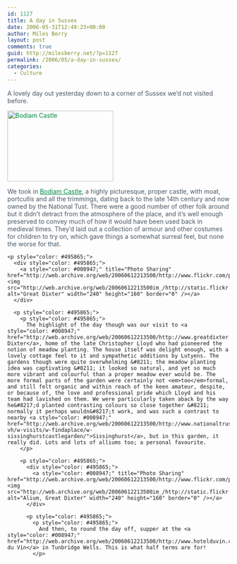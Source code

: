```yaml
---
id: 1127
title: A day in Sussex
date: 2006-05-31T12:49:23+00:00
author: Miles Berry
layout: post 
comments: true
guid: http://milesberry.net/?p=1127
permalink: /2006/05/a-day-in-sussex/
categories:
  - Culture
---
```

<p style="color: #495865;">
  A lovely day out yesterday down to a corner of Sussex we&#8217;d not visited before.
</p>

<p style="color: #495865;">
  <div style="color: #495865;">
    <a style="color: #008947;" title="Photo Sharing" href="http://web.archive.org/web/20060612213500/http://www.flickr.com/photos/mberry/157460977/"><img src="http://web.archive.org/web/20060612213500im_/http://static.flickr.com/59/157460977_b97af00e94_m.jpg" alt="Bodiam Castle" width="240" height="160" border="0" /></a>
  </div>
  
  <p style="color: #495865;">
    <p style="color: #495865;">
      We took in <a style="color: #008947;" href="http://web.archive.org/web/20060612213500/http://www.nationaltrust.org.uk/main/w-vh/w-visits/w-findaplace/w-bodiamcastle/">Bodiam Castle</a>, a highly picturesque, proper castle, with moat, portcullis and all the trimmings, dating back to the late 14th century and now owned by the National Tust. There were a good number of other folk around but it didn&#8217;t detract from the atmosphere of the place, and it&#8217;s well enough preserved to convey much of how it would have been used back in medieval times. They&#8217;d laid out a collection of armour and other costumes for children to try on, which gave things a somewhat surreal feel, but none the worse for that.
    </p>
    
    <p style="color: #495865;">
      <div style="color: #495865;">
        <a style="color: #008947;" title="Photo Sharing" href="http://web.archive.org/web/20060612213500/http://www.flickr.com/photos/mberry/157462256/"><img src="http://web.archive.org/web/20060612213500im_/http://static.flickr.com/63/157462256_62cd070ba7_m.jpg" alt="Great Dixter" width="240" height="160" border="0" /></a>
      </div>
      
      <p style="color: #495865;">
        <p style="color: #495865;">
          The highlight of the day though was our visit to <a style="color: #008947;" href="http://web.archive.org/web/20060612213500/http://www.greatdixter.co.uk/index.htm">Great Dixter</a>, home of the late Christopher Lloyd who had pioneered the notion of meadow planting. The house itself was delight enough, with a lovely cottage feel to it and sympathetic additions by Lutyens. The gardens though were quite overwhelming &#8211; the meadow planting idea was captivating &#8211; it looked so natural, and yet so much more vibrant and colourful than a proper meadow ever would be. The more formal parts of the garden were certainly not <em>too</em>formal, and still felt organic and within reach of the keen amateur, despite, or because of, the love and professional pride which Lloyd and his team had lavished on them. We were particularly taken aback by the way he&#8217;d planted contrasting colours so close together &#8211; normally it perhaps wouldn&#8217;t work, and was such a contrast to nearby <a style="color: #008947;" href="http://web.archive.org/web/20060612213500/http://www.nationaltrust.org.uk/main/w-vh/w-visits/w-findaplace/w-sissinghurstcastlegarden/">Sissinghurst</a>, but in this garden, it really did. Lots and lots of alliums too; a personal favourite.
        </p>
        
        <p style="color: #495865;">
          <div style="color: #495865;">
            <a style="color: #008947;" title="Photo Sharing" href="http://web.archive.org/web/20060612213500/http://www.flickr.com/photos/mberry/157473807/"><img src="http://web.archive.org/web/20060612213500im_/http://static.flickr.com/70/157473807_f6e1a97855_m.jpg" alt="Alium, Great Dixter" width="240" height="160" border="0" /></a>
          </div>
          
          <p style="color: #495865;">
            <p style="color: #495865;">
              And then, to round the day off, supper at the <a style="color: #008947;" href="http://web.archive.org/web/20060612213500/http://www.hotelduvin.com/tunbridge_wells/tunbridge_welcome.asp">Hotel du Vin</a> in Tunbridge Wells. This is what half terms are for!
            </p>